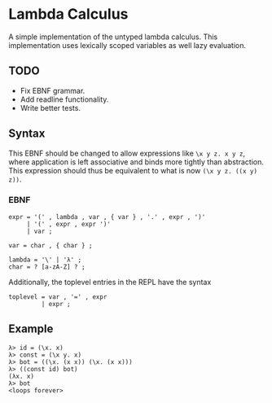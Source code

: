 
# Lambda Calculus

A simple implementation of the untyped lambda calculus. This implementation uses
lexically scoped variables as well lazy evaluation.

## TODO

- Fix EBNF grammar.
- Add readline functionality.
- Write better tests.

## Syntax

This EBNF should be changed to allow expressions like `\x y z. x y z`, where
application is left associative and binds more tightly than abstraction. This
expression should thus be equivalent to what is now `(\x y z. ((x y) z))`.

### EBNF

```
expr = '(' , lambda , var , { var } , '.' , expr , ')'
     | '(' , expr , expr ')'
     | var ;

var = char , { char } ;

lambda = '\' | 'λ' ;
char = ? [a-zA-Z] ? ;
```

Additionally, the toplevel entries in the REPL have the syntax
```
toplevel = var , '=' , expr
         | expr ;
```

## Example

```
λ> id = (\x. x)
λ> const = (\x y. x)
λ> bot = ((\x. (x x)) (\x. (x x)))
λ> ((const id) bot)
(λx. x)
λ> bot
<loops forever>
```
